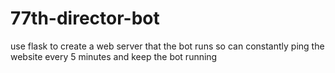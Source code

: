 # 77th-director-bot

use flask to create a web server that the bot runs so can constantly ping the website every 5 minutes and keep the bot running
